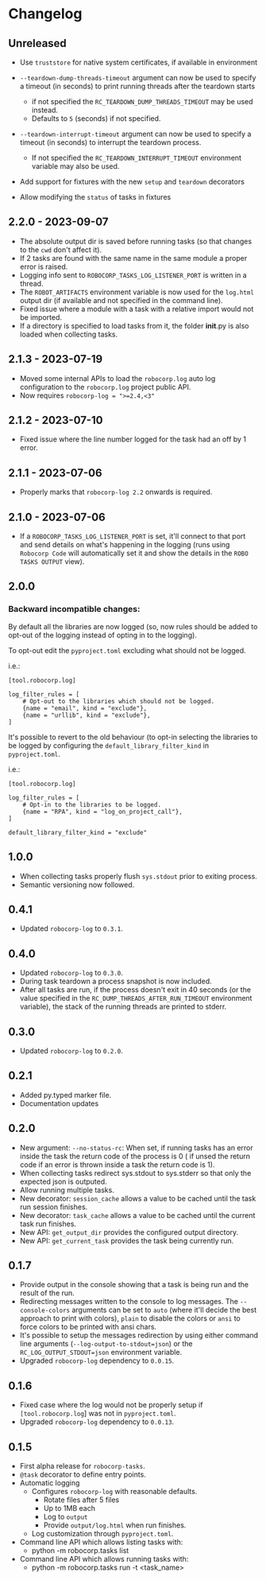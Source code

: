 # Changelog

## Unreleased

- Use `truststore` for native system certificates, if available in environment

- `--teardown-dump-threads-timeout` argument can now be used to specify a timeout (in seconds) to print running threads after the teardown starts 
    - if not specified the `RC_TEARDOWN_DUMP_THREADS_TIMEOUT` may be used instead.
    - Defaults to `5` (seconds) if not specified.

- `--teardown-interrupt-timeout` argument can now be used to specify a timeout (in seconds) to interrupt the teardown process. 
    - If not specified the `RC_TEARDOWN_INTERRUPT_TIMEOUT` environment variable may also be used.

- Add support for fixtures with the new `setup` and `teardown` decorators
- Allow modifying the `status` of tasks in fixtures

## 2.2.0 - 2023-09-07

- The absolute output dir is saved before running tasks (so that changes to the `cwd` don't affect it).
- If 2 tasks are found with the same name in the same module a proper error is raised.
- Logging info sent to `ROBOCORP_TASKS_LOG_LISTENER_PORT` is written in a thread.
- The `ROBOT_ARTIFACTS` environment variable is now used for the `log.html` output dir (if available and not specified in the command line).
- Fixed issue where a module with a task with a relative import would not be imported. 
- If a directory is specified to load tasks from it, the folder __init__.py is also loaded when collecting tasks.


## 2.1.3 - 2023-07-19

- Moved some internal APIs to load the `robocorp.log` auto log configuration to the
  `robocorp.log` project public API.
- Now requires `robocorp-log = ">=2.4,<3"`


## 2.1.2 - 2023-07-10

- Fixed issue where the line number logged for the task had an off by 1 error.


## 2.1.1 - 2023-07-06

- Properly marks that `robocorp-log 2.2` onwards is required.

  
## 2.1.0 - 2023-07-06

- If a `ROBOCORP_TASKS_LOG_LISTENER_PORT` is set, it'll connect to that port
  and send details on what's happening in the logging (runs using `Robocorp Code`
  will automatically set it and show the details in the `ROBO TASKS OUTPUT` view).

## 2.0.0

### Backward incompatible changes:

By default all the libraries are now logged (so, now rules should be
added to opt-out of the logging instead of opting in to the logging).

To opt-out edit the `pyproject.toml` excluding what should not be logged.

i.e.:

```
[tool.robocorp.log]

log_filter_rules = [
    # Opt-out to the libraries which should not be logged.
    {name = "email", kind = "exclude"},
    {name = "urllib", kind = "exclude"},
]
```

It's possible to revert to the old behaviour (to opt-in selecting the
libraries to be logged by configuring the `default_library_filter_kind`
in `pyproject.toml`.

i.e.:

```
[tool.robocorp.log]

log_filter_rules = [
    # Opt-in to the libraries to be logged.
    {name = "RPA", kind = "log_on_project_call"},
]

default_library_filter_kind = "exclude"
```

## 1.0.0

- When collecting tasks properly flush `sys.stdout` prior to exiting process.
- Semantic versioning now followed.

## 0.4.1

- Updated `robocorp-log` to `0.3.1`.

## 0.4.0

- Updated `robocorp-log` to `0.3.0`.
- During task teardown a process snapshot is now included.
- After all tasks are run, if the process doesn't exit in 40 seconds
  (or the value specified in the `RC_DUMP_THREADS_AFTER_RUN_TIMEOUT`
  environment variable), the stack of the running threads are printed 
  to stderr. 

## 0.3.0

- Updated `robocorp-log` to `0.2.0`.

## 0.2.1

- Added py.typed marker file.
- Documentation updates

## 0.2.0

- New argument: `--no-status-rc`:
    When set, if running tasks has an error inside the task the return code of the process is 0 (
    if unsed the return code if an error is thrown inside a task the return code is 1).
- When collecting tasks redirect sys.stdout to sys.stderr so that only the expected json is outputed.
- Allow running multiple tasks.
- New decorator: `session_cache` allows a value to be cached until the task run session finishes.
- New decorator: `task_cache` allows a value to be cached until the current task run finishes.
- New API: `get_output_dir` provides the configured output directory.
- New API: `get_current_task` provides the task being currently run.

## 0.1.7

- Provide output in the console showing that a task is being run and the result of the run.
- Redirecting messages written to the console to log messages.
    The `--console-colors` arguments can be set to `auto` (where it'll decide the best approach to print with colors), `plain` to disable the colors or `ansi` to force colors to be printed with ansi chars.
- It's possible to setup the messages redirection by using either command line arguments (`--log-output-to-stdout=json`) or the `RC_LOG_OUTPUT_STDOUT=json` environment variable.
- Upgraded `robocorp-log` dependency to `0.0.15`. 

## 0.1.6

- Fixed case where the log would not be properly setup if `[tool.robocorp.log`] was not in `pyproject.toml`.
- Upgraded `robocorp-log` dependency to `0.0.13`. 

## 0.1.5

- First alpha release for `robocorp-tasks`.
- `@task` decorator to define entry points.
- Automatic logging 
    - Configures `robocorp-log` with reasonable defaults.
        - Rotate files after 5 files
        - Up to 1MB each
        - Log to `output`
        - Provide `output/log.html` when run finishes.
    - Log customization through `pyproject.toml`.
- Command line API which allows listing tasks with:
    - python -m robocorp.tasks list <directory>
- Command line API which allows running tasks with:
    - python -m robocorp.tasks run <directory> -t <task_name>
